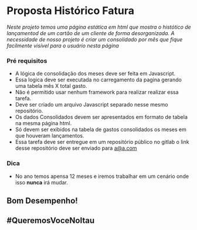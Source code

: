 # Proposta Histórico Fatura

_Neste projeto temos uma página estática em html que mostra o histótico de lançamentod de um cartão de um cliente de forma desorganizada._
_A necessidade de nosso projeto é criar um consolidado por mês que fique facilmente visível para o usuário nesta página_

### Pré requisitos

* A lógica de consolidação dos meses deve ser feita em Javascript.
* Essa logica deve ser executada no carregamento da pagina gerando uma tabela mês X total gasto.
* Não é permitido usar nenhum framework para realizar realizar essa tarefa.
* Deve ser criado um arquivo Javascript separado nesse mesmo repositório.
* Os dados Consolidados devem ser apresentados em formato de tabela na mesma página html.
* Só devem ser exibidos na tabela de gastos consolidados os meses em que houveram lançamentos.
* Essa tarefa deve ser entregue em um repositório público no gitlab o link desse repositório deve ser enviado para a@a.com


### Dica

* No ano temos apensa 12 meses e iremos trabalhar em um cenário onde isso **nunca** irá mudar.


## Bom Desempenho!

## #QueremosVoceNoItau